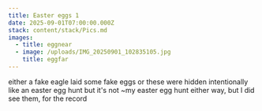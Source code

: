```yaml
---
title: Easter eggs 1
date: 2025-09-01T07:00:00.000Z
stack: content/stack/Pics.md
images:
  - title: eggnear
  - image: /uploads/IMG_20250901_102835105.jpg
    title: eggfar
---
```


either a fake eagle laid some fake eggs or these were hidden intentionally like an easter egg hunt but it's not \~my easter egg hunt either way, but I did see them, for the record
